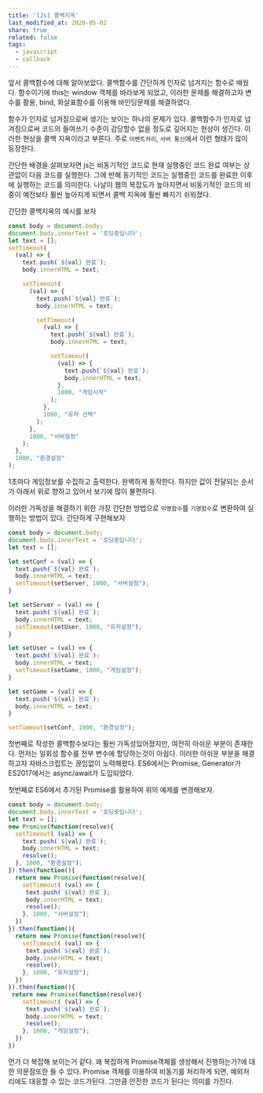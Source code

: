 ```yaml
---
title: '[Js] 콜백지옥'
last_modified_at: 2020-05-02
share: true
related: false
tags:
  - javascript
  - callback
---
```


앞서 콜백함수에 대해 알아보았다. 콜백함수를 간단하게 인자로 넘겨지는 함수로 배웠다.
함수이기에 this는 window 객체를 바라보게 되었고, 이러한 문제를 해결하고자
변수를 활용, bind, 화살표함수를 이용해 바인딩문제를 해결하였다.

함수가 인자로 넘겨짐으로써 생기는 보이는 하나의 문제가 있다.
콜백함수가 인자로 넘겨짐으로써 코드의 들여쓰기 수준이 감당할수 없을 정도로 깊어지는 현상이 생긴다.
이러한 현상을 콜백 지옥이라고 부른다. 주로 `이벤트처리`, `서버 통신`에서 이런 형태가 많이 등장한다.

간단한 배경을 살펴보자면 js는 비동기적인 코드로 현재 실행중인 코드 완료 여부는 상관없이 다음 코드를 실행한다.
그에 반해 동기적인 코드는 실행중인 코드를 완료한 이후에 실행하는 코드를 의미한다. 나날이 웹의 복잡도가
높아지면서 비동기적인 코드의 비중이 예전보타 훨씬 높아지게 되면서 콜백 지옥에 훨씬 빠지기 쉬워졌다.

간단한 콜백지옥의 예시를 보자

```javascript
const body = document.body;
document.body.innerText = '로딩중입니다';
let text = [];
setTimeout(
  (val) => {
    text.push(`${val} 완료`);
    body.innerHTML = text;

    setTimeout(
      (val) => {
        text.push(`${val} 완료`);
        body.innerHTML = text;

        setTimeout(
          (val) => {
            text.push(`${val} 완료`);
            body.innerHTML = text;

            setTimeout(
              (val) => {
                text.push(`${val} 완료`);
                body.innerHTML = text;
              },
              1000, "게임시작"
            );
          },
          1000, "유저 선택"
        );
      },
      1000, "서버설정"
    );
  },
  1000, "환경설정"
);
```

1초마다 게임정보를 수집하고 출력한다. 완벽하게 동작한다.
하지만 값이 전달되는 순서가 아래서 위로 향하고 있어서 보기에 많이 불편하다.

이러한 가독성을 해결하기 위한 가장 간단한 방법으로 `익명함수`를 `기명함수`로 변환하여
실행하는 방법이 있다. 간단하게 구현해보자 

```javascript
const body = document.body;
document.body.innerText = '로딩중입니다';
let text = [];

let setConf = (val) => {
  text.push(`${val} 완료`);
  body.innerHTML = text;
  setTimeout(setServer, 1000, "서버설정");
}

let setServer = (val) => {
  text.push(`${val} 완료`);
  body.innerHTML = text;
  setTimeout(setUser, 1000, "유저설정");
}

let setUser = (val) => {
  text.push(`${val} 완료`);
  body.innerHTML = text;
  setTimeout(setGame, 1000, "게임설정");
}

let setGame = (val) => {
  text.push(`${val} 완료`);
  body.innerHTML = text;
}

setTimeout(setConf, 1000, "환경설정");
```

첫번째로 작성한 콜백함수보다는 훨씬 가독성있어졌지만, 여전히 아쉬운 부분이 존재한다. 
먼저는 일회성 함수를 전부 변수에 할당하는것이 아쉽다. 이러한 아쉬운 부분을 해결하고자 
자바스크립트는 끊임없이 노력해왔다. ES6에서는 Promise, Generator가 ES2017에서는 async/await가
도입되었다. 

첫번째로 ES6에서 추가된 Promise를 활용하여 위의 예제를 변경해보자. 

```javascript
const body = document.body;
document.body.innerText = '로딩중입니다';
let text = [];
new Promise(function(resolve){
  setTimeout( (val) => {
    text.push(`${val} 완료`);
    body.innerHTML = text;
    resolve();
  }, 1000, "환경설정");
}).then(function(){
  return new Promise(function(resolve){
    setTimeout( (val) => {
     text.push(`${val} 완료`);
     body.innerHTML = text;
     resolve();
    }, 1000, "서버설정");
  })
}).then(function(){
  return new Promise(function(resolve){
    setTimeout( (val) => {
     text.push(`${val} 완료`);
     body.innerHTML = text;
     resolve();
    }, 1000, "유저설정");
  })
}).then(function(){
 return new Promise(function(resolve){
    setTimeout( (val) => {
     text.push(`${val} 완료`);
     body.innerHTML = text;
     resolve();
    }, 1000, "게임설정");
  })
})
```
먼가 더 복잡해 보이는거 같다. 왜 복잡하게 Promise객체를 생성해서 진행하는가?에 대한
의문점또한 들 수 있다. Promise 객체를 이용하여 비동기를 처리하게 되면, 예외처리에도 
대응할 수 있는 코드가된다. 그만큼 안전한 코드가 된다는 의미를 가진다. 